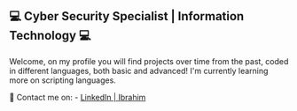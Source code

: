 ## **💻 Cyber Security Specialist | Information Technology 💻**

Welcome, on my profile you will find projects over time from the past, coded in different languages, both basic and advanced! I'm currently learning more on scripting languages.

📱 Contact me on:
      - [LinkedIn | Ibrahim](https://www.linkedin.com/in/ibrahim-s-3a5585215/)



